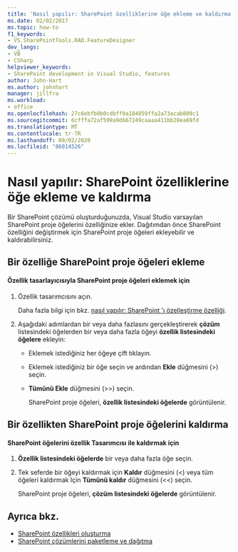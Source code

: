 ```yaml
---
title: 'Nasıl yapılır: SharePoint özelliklerine öğe ekleme ve kaldırma | Microsoft Docs'
ms.date: 02/02/2017
ms.topic: how-to
f1_keywords:
- VS.SharePointTools.RAD.FeatureDesigner
dev_langs:
- VB
- CSharp
helpviewer_keywords:
- SharePoint development in Visual Studio, features
author: John-Hart
ms.author: johnhart
manager: jillfra
ms.workload:
- office
ms.openlocfilehash: 27c6ebfb0b0cdbff0a184859ffa2a73acab809c1
ms.sourcegitcommit: 6cfffa72af599a9d667249caaaa411bb28ea69fd
ms.translationtype: MT
ms.contentlocale: tr-TR
ms.lasthandoff: 09/02/2020
ms.locfileid: "86014526"
---
```

# <a name="how-to-add-and-remove-items-to-sharepoint-features"></a>Nasıl yapılır: SharePoint özelliklerine öğe ekleme ve kaldırma
  Bir SharePoint çözümü oluşturduğunuzda, Visual Studio varsayılan SharePoint proje öğelerini özelliğinize ekler. Dağıtımdan önce SharePoint özelliğini değiştirmek için SharePoint proje öğeleri ekleyebilir ve kaldırabilirsiniz.

## <a name="add-sharepoint-project-items-to-a-feature"></a>Bir özelliğe SharePoint proje öğeleri ekleme

#### <a name="to-add-sharepoint-project-items-with-the-feature-designer"></a>Özellik tasarlayıcısıyla SharePoint proje öğeleri eklemek için

1. Özellik tasarımcısını açın.

    Daha fazla bilgi için bkz. [nasıl yapılır: SharePoint 'ı özelleştirme özelliği](../sharepoint/how-to-customize-a-sharepoint-feature.md).

2. Aşağıdaki adımlardan bir veya daha fazlasını gerçekleştirerek **çözüm** listesindeki öğelerden bir veya daha fazla öğeyi **özellik listesindeki öğelere** ekleyin:

   - Eklemek istediğiniz her öğeye çift tıklayın.

   - Eklemek istediğiniz bir öğe seçin ve ardından **Ekle** düğmesini (>) seçin.

   - **Tümünü Ekle** düğmesini (>>) seçin.

     SharePoint proje öğeleri, **özellik listesindeki öğelerde** görüntülenir.

## <a name="remove-sharepoint-project-items-from-a-feature"></a>Bir özellikten SharePoint proje öğelerini kaldırma

#### <a name="to-remove-sharepoint-items-with-the-feature-designer"></a>SharePoint öğelerini özellik Tasarımcısı ile kaldırmak için

1. **Özellik listesindeki öğelerde** bir veya daha fazla öğe seçin.

2. Tek seferde bir öğeyi kaldırmak için **Kaldır** düğmesini (<) veya tüm öğeleri kaldırmak Için **Tümünü kaldır** düğmesini (<<) seçin.

     SharePoint proje öğeleri, **çözüm listesindeki öğelerde** görüntülenir.

## <a name="see-also"></a>Ayrıca bkz.
- [SharePoint özellikleri oluşturma](../sharepoint/creating-sharepoint-features.md)
- [SharePoint çözümlerini paketleme ve dağıtma](../sharepoint/packaging-and-deploying-sharepoint-solutions.md)
